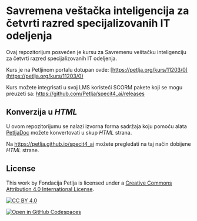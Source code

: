 # Savremena veštačka inteligencija za četvrti razred specijalizovanih IT odeljenja

Ovaj repozitorijum posvećen je kursu za Savremenu veštačku inteligenciju za četvrti razred specijalizovanih IT odeljenja. 

Kurs je na Petljinom portalu dotupan ovde: [https://petlja.org/kurs/11203/0](https://petlja.org/kurs/11203/0)

Kurs možete integrisati u svoj LMS koristeći SCORM pakete koji se mogu preuzeti sa: https://github.com/Petlja/specit4_ai/releases

## Konverzija u *HTML*

U ovom repozitorijumu se nalazi izvorna forma sadržaja koju pomoću alata [PetljaDoc](https://github.com/Petlja/PetljaDoc) možete konvertovati u skup *HTML* strana.

Na https://petlja.github.io/specit4_ai možete pregledati na taj način dobijene *HTML* strane.

## License

This work by Fondacija Petlja is licensed under a
[Creative Commons Attribution 4.0 International License][cc-by].

[![CC BY 4.0][cc-by-image]][cc-by]

[cc-by]: http://creativecommons.org/licenses/by/4.0/
[cc-by-image]: https://i.creativecommons.org/l/by/4.0/88x31.png



[![Open in GitHub Codespaces](https://github.com/codespaces/badge.svg)](https://codespaces.new/Petlja/specit4_ai?quickstart=1)

